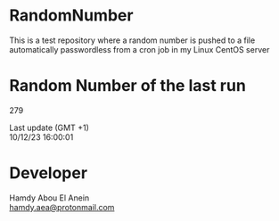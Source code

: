 # RandomNumber    
This is a test repository where a random number is pushed to a file automatically passwordless from a cron job in my Linux CentOS server    
# Random Number of the last run   
279
      
Last update (GMT +1)    
10/12/23 16:00:01
# Developer    
Hamdy Abou El Anein   
hamdy.aea@protonmail.com
